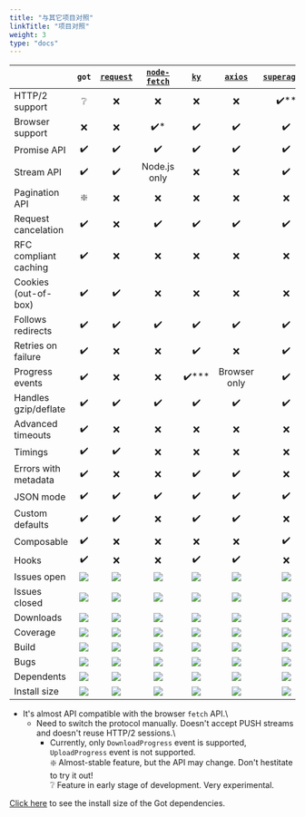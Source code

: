 ```yaml
---
title: "与其它项目对照"
linkTitle: "项目对照"
weight: 3
type: "docs"
---
```


|                       |       `got`        |  [`request`][r0]   |  [`node-fetch`][n0]  |        [`ky`][k0]        |   [`axios`][a0]    |   [`superagent`][s0]   |
| --------------------- | :----------------: | :----------------: | :------------------: | :----------------------: | :----------------: | :--------------------: |
| HTTP/2 support        |  :grey_question:   |        :x:         |         :x:          |           :x:            |        :x:         | :heavy_check_mark:\*\* |
| Browser support       |        :x:         |        :x:         | :heavy_check_mark:\* |    :heavy_check_mark:    | :heavy_check_mark: |   :heavy_check_mark:   |
| Promise API           | :heavy_check_mark: | :heavy_check_mark: |  :heavy_check_mark:  |    :heavy_check_mark:    | :heavy_check_mark: |   :heavy_check_mark:   |
| Stream API            | :heavy_check_mark: | :heavy_check_mark: |     Node.js only     |           :x:            |        :x:         |   :heavy_check_mark:   |
| Pagination API        |     :sparkle:      |        :x:         |         :x:          |           :x:            |        :x:         |          :x:           |
| Request cancelation   | :heavy_check_mark: |        :x:         |  :heavy_check_mark:  |    :heavy_check_mark:    | :heavy_check_mark: |   :heavy_check_mark:   |
| RFC compliant caching | :heavy_check_mark: |        :x:         |         :x:          |           :x:            |        :x:         |          :x:           |
| Cookies (out-of-box)  | :heavy_check_mark: | :heavy_check_mark: |         :x:          |           :x:            |        :x:         |          :x:           |
| Follows redirects     | :heavy_check_mark: | :heavy_check_mark: |  :heavy_check_mark:  |    :heavy_check_mark:    | :heavy_check_mark: |   :heavy_check_mark:   |
| Retries on failure    | :heavy_check_mark: |        :x:         |         :x:          |    :heavy_check_mark:    |        :x:         |   :heavy_check_mark:   |
| Progress events       | :heavy_check_mark: |        :x:         |         :x:          | :heavy_check_mark:\*\*\* |    Browser only    |   :heavy_check_mark:   |
| Handles gzip/deflate  | :heavy_check_mark: | :heavy_check_mark: |  :heavy_check_mark:  |    :heavy_check_mark:    | :heavy_check_mark: |   :heavy_check_mark:   |
| Advanced timeouts     | :heavy_check_mark: |        :x:         |         :x:          |           :x:            |        :x:         |          :x:           |
| Timings               | :heavy_check_mark: | :heavy_check_mark: |         :x:          |           :x:            |        :x:         |          :x:           |
| Errors with metadata  | :heavy_check_mark: |        :x:         |         :x:          |    :heavy_check_mark:    | :heavy_check_mark: |          :x:           |
| JSON mode             | :heavy_check_mark: | :heavy_check_mark: |  :heavy_check_mark:  |    :heavy_check_mark:    | :heavy_check_mark: |   :heavy_check_mark:   |
| Custom defaults       | :heavy_check_mark: | :heavy_check_mark: |         :x:          |    :heavy_check_mark:    | :heavy_check_mark: |          :x:           |
| Composable            | :heavy_check_mark: |        :x:         |         :x:          |           :x:            |        :x:         |   :heavy_check_mark:   |
| Hooks                 | :heavy_check_mark: |        :x:         |         :x:          |    :heavy_check_mark:    | :heavy_check_mark: |          :x:           |
| Issues open           |   [![][gio]][g1]   |   [![][rio]][r1]   |    [![][nio]][n1]    |      [![][kio]][k1]      |   [![][aio]][a1]   |     [![][sio]][s1]     |
| Issues closed         |   [![][gic]][g2]   |   [![][ric]][r2]   |    [![][nic]][n2]    |      [![][kic]][k2]      |   [![][aic]][a2]   |     [![][sic]][s2]     |
| Downloads             |   [![][gd]][g3]    |   [![][rd]][r3]    |    [![][nd]][n3]     |      [![][kd]][k3]       |   [![][ad]][a3]    |     [![][sd]][s3]      |
| Coverage              |   [![][gc]][g4]    |   [![][rc]][r4]    |    [![][nc]][n4]     |      [![][kc]][k4]       |   [![][ac]][a4]    |     [![][sc]][s4]      |
| Build                 |   [![][gb]][g5]    |   [![][rb]][r5]    |    [![][nb]][n5]     |      [![][kb]][k5]       |   [![][ab]][a5]    |     [![][sb]][s5]      |
| Bugs                  |   [![][gbg]][g6]   |   [![][rbg]][r6]   |    [![][nbg]][n6]    |      [![][kbg]][k6]      |   [![][abg]][a6]   |     [![][sbg]][s6]     |
| Dependents            |   [![][gdp]][g7]   |   [![][rdp]][r7]   |    [![][ndp]][n7]    |      [![][kdp]][k7]      |   [![][adp]][a7]   |     [![][sdp]][s7]     |
| Install size          |   [![][gis]][g8]   |   [![][ris]][r8]   |    [![][nis]][n8]    |      [![][kis]][k8]      |   [![][ais]][a8]   |     [![][sis]][s8]     |

- It's almost API compatible with the browser `fetch` API.\
  - Need to switch the protocol manually. Doesn't accept PUSH streams and doesn't reuse HTTP/2 sessions.\
    - Currently, only `DownloadProgress` event is supported, `UploadProgress` event is not supported.\
      :sparkle: Almost-stable feature, but the API may change. Don't hestitate to try it out!\
      :grey_question: Feature in early stage of development. Very experimental.

<!-- GITHUB -->

[k0]: https://github.com/sindresorhus/ky
[r0]: https://github.com/request/request
[n0]: https://github.com/bitinn/node-fetch
[a0]: https://github.com/axios/axios
[s0]: https://github.com/visionmedia/superagent

<!-- ISSUES OPEN -->

[gio]: https://badgen.net/github/open-issues/sindresorhus/got?label
[kio]: https://badgen.net/github/open-issues/sindresorhus/ky?label
[rio]: https://badgen.net/github/open-issues/request/request?label
[nio]: https://badgen.net/github/open-issues/bitinn/node-fetch?label
[aio]: https://badgen.net/github/open-issues/axios/axios?label
[sio]: https://badgen.net/github/open-issues/visionmedia/superagent?label
[g1]: https://github.com/sindresorhus/got/issues?q=is%3Aissue+is%3Aopen+sort%3Aupdated-desc
[k1]: https://github.com/sindresorhus/ky/issues?q=is%3Aissue+is%3Aopen+sort%3Aupdated-desc
[r1]: https://github.com/request/request/issues?q=is%3Aissue+is%3Aopen+sort%3Aupdated-desc
[n1]: https://github.com/bitinn/node-fetch/issues?q=is%3Aissue+is%3Aopen+sort%3Aupdated-desc
[a1]: https://github.com/axios/axios/issues?q=is%3Aissue+is%3Aopen+sort%3Aupdated-desc
[s1]: https://github.com/visionmedia/superagent/issues?q=is%3Aissue+is%3Aopen+sort%3Aupdated-desc

<!-- ISSUES CLOSED -->

[gic]: https://badgen.net/github/closed-issues/sindresorhus/got?label
[kic]: https://badgen.net/github/closed-issues/sindresorhus/ky?label
[ric]: https://badgen.net/github/closed-issues/request/request?label
[nic]: https://badgen.net/github/closed-issues/bitinn/node-fetch?label
[aic]: https://badgen.net/github/closed-issues/axios/axios?label
[sic]: https://badgen.net/github/closed-issues/visionmedia/superagent?label
[g2]: https://github.com/sindresorhus/got/issues?q=is%3Aissue+is%3Aclosed+sort%3Aupdated-desc
[k2]: https://github.com/sindresorhus/ky/issues?q=is%3Aissue+is%3Aclosed+sort%3Aupdated-desc
[r2]: https://github.com/request/request/issues?q=is%3Aissue+is%3Aclosed+sort%3Aupdated-desc
[n2]: https://github.com/bitinn/node-fetch/issues?q=is%3Aissue+is%3Aclosed+sort%3Aupdated-desc
[a2]: https://github.com/axios/axios/issues?q=is%3Aissue+is%3Aclosed+sort%3Aupdated-desc
[s2]: https://github.com/visionmedia/superagent/issues?q=is%3Aissue+is%3Aclosed+sort%3Aupdated-desc

<!-- DOWNLOADS -->

[gd]: https://badgen.net/npm/dm/got?label
[kd]: https://badgen.net/npm/dm/ky?label
[rd]: https://badgen.net/npm/dm/request?label
[nd]: https://badgen.net/npm/dm/node-fetch?label
[ad]: https://badgen.net/npm/dm/axios?label
[sd]: https://badgen.net/npm/dm/superagent?label
[g3]: https://www.npmjs.com/package/got
[k3]: https://www.npmjs.com/package/ky
[r3]: https://www.npmjs.com/package/request
[n3]: https://www.npmjs.com/package/node-fetch
[a3]: https://www.npmjs.com/package/axios
[s3]: https://www.npmjs.com/package/superagent

<!-- COVERAGE -->

[gc]: https://badgen.net/coveralls/c/github/sindresorhus/got?label
[kc]: https://badgen.net/codecov/c/github/sindresorhus/ky?label
[rc]: https://badgen.net/coveralls/c/github/request/request?label
[nc]: https://badgen.net/coveralls/c/github/bitinn/node-fetch?label
[ac]: https://badgen.net/coveralls/c/github/mzabriskie/axios?label
[sc]: https://badgen.net/codecov/c/github/visionmedia/superagent?label
[g4]: https://coveralls.io/github/sindresorhus/got
[k4]: https://codecov.io/gh/sindresorhus/ky
[r4]: https://coveralls.io/github/request/request
[n4]: https://coveralls.io/github/bitinn/node-fetch
[a4]: https://coveralls.io/github/mzabriskie/axios
[s4]: https://codecov.io/gh/visionmedia/superagent

<!-- BUILD -->

[gb]: https://badgen.net/travis/sindresorhus/got?label
[kb]: https://badgen.net/travis/sindresorhus/ky?label
[rb]: https://badgen.net/travis/request/request?label
[nb]: https://badgen.net/travis/bitinn/node-fetch?label
[ab]: https://badgen.net/travis/axios/axios?label
[sb]: https://badgen.net/travis/visionmedia/superagent?label
[g5]: https://travis-ci.org/sindresorhus/got
[k5]: https://travis-ci.org/sindresorhus/ky
[r5]: https://travis-ci.org/request/request
[n5]: https://travis-ci.org/bitinn/node-fetch
[a5]: https://travis-ci.org/axios/axios
[s5]: https://travis-ci.org/visionmedia/superagent

<!-- BUGS -->

[gbg]: https://badgen.net/github/label-issues/sindresorhus/got/bug/open?label
[kbg]: https://badgen.net/github/label-issues/sindresorhus/ky/bug/open?label
[rbg]: https://badgen.net/github/label-issues/request/request/Needs%20investigation/open?label
[nbg]: https://badgen.net/github/label-issues/bitinn/node-fetch/bug/open?label
[abg]: https://badgen.net/github/label-issues/axios/axios/type:bug/open?label
[sbg]: https://badgen.net/github/label-issues/visionmedia/superagent/Bug/open?label
[g6]: https://github.com/sindresorhus/got/issues?q=is%3Aissue+is%3Aopen+sort%3Aupdated-desc+label%3Abug
[k6]: https://github.com/sindresorhus/ky/issues?q=is%3Aissue+is%3Aopen+sort%3Aupdated-desc+label%3Abug
[r6]: https://github.com/request/request/issues?q=is%3Aissue+is%3Aopen+sort%3Aupdated-desc+label%3A"Needs+investigation"
[n6]: https://github.com/bitinn/node-fetch/issues?q=is%3Aissue+is%3Aopen+sort%3Aupdated-desc+label%3Abug
[a6]: https://github.com/axios/axios/issues?q=is%3Aissue+is%3Aopen+sort%3Aupdated-desc+label%3Atype:bug
[s6]: https://github.com/visionmedia/superagent/issues?q=is%3Aissue+is%3Aopen+sort%3Aupdated-desc+label%3ABug

<!-- DEPENDENTS -->

[gdp]: https://badgen.net/npm/dependents/got?label
[kdp]: https://badgen.net/npm/dependents/ky?label
[rdp]: https://badgen.net/npm/dependents/request?label
[ndp]: https://badgen.net/npm/dependents/node-fetch?label
[adp]: https://badgen.net/npm/dependents/axios?label
[sdp]: https://badgen.net/npm/dependents/superagent?label
[g7]: https://www.npmjs.com/package/got?activeTab=dependents
[k7]: https://www.npmjs.com/package/ky?activeTab=dependents
[r7]: https://www.npmjs.com/package/request?activeTab=dependents
[n7]: https://www.npmjs.com/package/node-fetch?activeTab=dependents
[a7]: https://www.npmjs.com/package/axios?activeTab=dependents
[s7]: https://www.npmjs.com/package/visionmedia?activeTab=dependents

<!-- INSTALL SIZE -->

[gis]: https://badgen.net/packagephobia/install/got?label
[kis]: https://badgen.net/packagephobia/install/ky?label
[ris]: https://badgen.net/packagephobia/install/request?label
[nis]: https://badgen.net/packagephobia/install/node-fetch?label
[ais]: https://badgen.net/packagephobia/install/axios?label
[sis]: https://badgen.net/packagephobia/install/superagent?label
[g8]: https://packagephobia.now.sh/result?p=got
[k8]: https://packagephobia.now.sh/result?p=ky
[r8]: https://packagephobia.now.sh/result?p=request
[n8]: https://packagephobia.now.sh/result?p=node-fetch
[a8]: https://packagephobia.now.sh/result?p=axios
[s8]: https://packagephobia.now.sh/result?p=superagent

[Click here][installsizeofthedependencies] to see the install size of the Got dependencies.

[installsizeofthedependencies]: https://packagephobia.now.sh/result?p=@sindresorhus/is@1.0.0,@szmarczak/http-timer@3.1.0,@types/cacheable-request@6.0.1,cacheable-lookup@0.2.1,cacheable-request@7.0.0,decompress-response@5.0.0,duplexer3@0.1.4,get-stream@5.0.0,lowercase-keys@2.0.0,mimic-response@2.0.0,p-cancelable@2.0.0,responselike@2.0.0,to-readable-stream@2.0.0,type-fest@0.8.0
